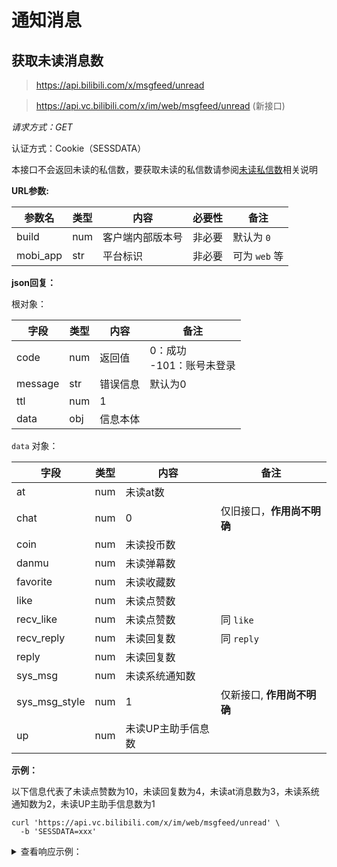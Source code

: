 # 通知消息

## 获取未读消息数

> <https://api.bilibili.com/x/msgfeed/unread>

> <https://api.vc.bilibili.com/x/im/web/msgfeed/unread> (新接口)

*请求方式：GET*

认证方式：Cookie（SESSDATA）

本接口不会返回未读的私信数，要获取未读的私信数请参阅[未读私信数](private_msg.md#未读私信数)相关说明

**URL参数:**

| 参数名   | 类型 | 内容             | 必要性 | 备注                      |
| -------- | ---- | ---------------- | ------ | ------------------------- |
| build    | num  | 客户端内部版本号 | 非必要 | 默认为 `0`                |
| mobi_app | str  | 平台标识         | 非必要 | 可为 `web` 等             |

**json回复：**

根对象：

| 字段    | 类型 | 内容     | 备注                          |
| ------- | ---- | -------- | ----------------------------- |
| code    | num  | 返回值   | 0：成功<br />-101：账号未登录 |
| message | str  | 错误信息 | 默认为0                       |
| ttl     | num  | 1        |                               |
| data    | obj  | 信息本体 |                               |

`data` 对象：

| 字段          | 类型 | 内容               | 备注                       |
| ------------- | ---- | ------------------ | -------------------------- |
| at            | num  | 未读at数           |                            |
| chat          | num  | 0                  | 仅旧接口，**作用尚不明确** |
| coin          | num  | 未读投币数         |                            |
| danmu         | num  | 未读弹幕数         |                            |
| favorite      | num  | 未读收藏数         |                            |
| like          | num  | 未读点赞数         |                            |
| recv_like     | num  | 未读点赞数         | 同 `like`                  |
| recv_reply    | num  | 未读回复数         | 同 `reply`                 |
| reply         | num  | 未读回复数         |                            |
| sys_msg       | num  | 未读系统通知数     |                            |
| sys_msg_style | num  | 1                  | 仅新接口, **作用尚不明确** |
| up            | num  | 未读UP主助手信息数 |                            |

**示例：**

以下信息代表了未读点赞数为10，未读回复数为4，未读at消息数为3，未读系统通知数为2，未读UP主助手信息数为1

```shell
curl 'https://api.vc.bilibili.com/x/im/web/msgfeed/unread' \
  -b 'SESSDATA=xxx'
```

<details>
<summary>查看响应示例：</summary>

```json
{
  "code": 0,
  "message": "0",
  "ttl": 1,
  "data": {
    "at": 3,
    "chat": 0,
    "coin": 0,
    "danmu": 0,
    "favorite": 0,
    "like": 10,
    "recv_like": 10,
    "recv_reply": 4,
    "reply": 4,
    "sys_msg": 2,
    "sys_msg_style": 1,
    "up": 1
  }
}
```

</details>
